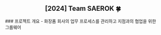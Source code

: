 <div align="center">
<h2>[2024] Team SAEROK 🍀</h2>
</div>
###  프로젝트 개요
- 화장품 회사의 업무 프로세스를 관리하고 지점과의 협업을 위한 그룹웨어
